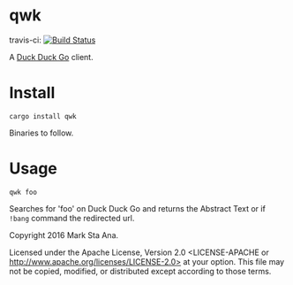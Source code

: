 # qwk

travis-ci: [![Build Status](https://travis-ci.org/booyaa/qwk.svg?branch=master)](https://travis-ci.org/booyaa/qwk)

A [Duck Duck Go](https://duckduckgo.com) client.

# Install

`cargo install qwk`

Binaries to follow.

# Usage

`qwk foo`

Searches for 'foo' on Duck Duck Go and returns the Abstract Text or if `!bang` command the redirected url.

Copyright 2016 Mark Sta Ana.

Licensed under the Apache License, Version 2.0 <LICENSE-APACHE or
http://www.apache.org/licenses/LICENSE-2.0> at your option. This file may not
be copied, modified, or distributed except according to those terms.
